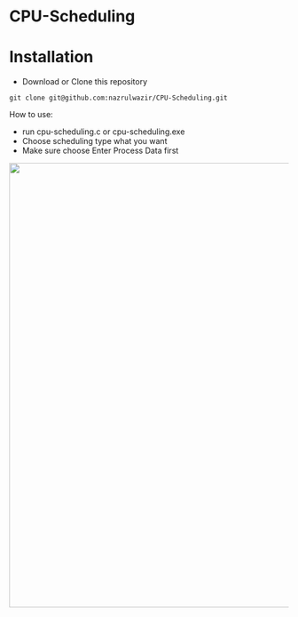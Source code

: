 # CPU-Scheduling

# Installation
- Download or Clone this repository
```
git clone git@github.com:nazrulwazir/CPU-Scheduling.git
```
How to use:
* run cpu-scheduling.c or cpu-scheduling.exe
* Choose scheduling type what you want
* Make sure choose Enter Process Data first

<img src="https://github.com/nazrulwazir/CPU-Scheduling/blob/master/ss.PNG" width="800">

